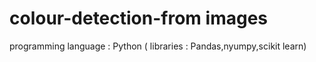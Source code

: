 # colour-detection-from images
   programming language : Python
  ( libraries : Pandas,nyumpy,scikit learn)
